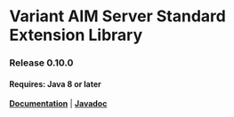 # Variant АIM Server Standard Extension Library
### Release 0.10.0
#### Requires: Java 8 or later

[__Documentation__](https://www.getvariant.com/resources/docs/0-10/application-iteration-server/reference/#section-4) | [__Javadoc__](https://getvariant.github.io/variant-extapi-standard/)
